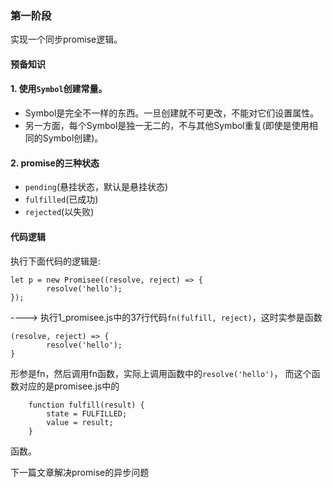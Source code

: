 ### 第一阶段

实现一个同步promise逻辑。

#### 预备知识

#### 1. 使用`Symbol`创建常量。

 + Symbol是完全不一样的东西。一旦创建就不可更改，不能对它们设置属性。
 + 另一方面，每个Symbol是独一无二的，不与其他Symbol重复(即使是使用相同的Symbol创建)。

#### 2. promise的三种状态

+ `pending`(悬挂状态，默认是悬挂状态)
+ `fulfilled`(已成功)
+ `rejected`(以失败)

#### 代码逻辑

执行下面代码的逻辑是:
```
let p = new Promisee((resolve, reject) => {
		resolve('hello');
});
```

----> 执行1_promisee.js中的37行代码`fn(fulfill, reject)`，这时实参是函数
```
(resolve, reject) => {
		resolve('hello');
}
```
形参是fn，然后调用fn函数，实际上调用函数中的`resolve('hello')`，
而这个函数对应的是promisee.js中的
```
	function fulfill(result) {
		state = FULFILLED;
		value = result;
	}
```
函数。

下一篇文章解决promise的异步问题